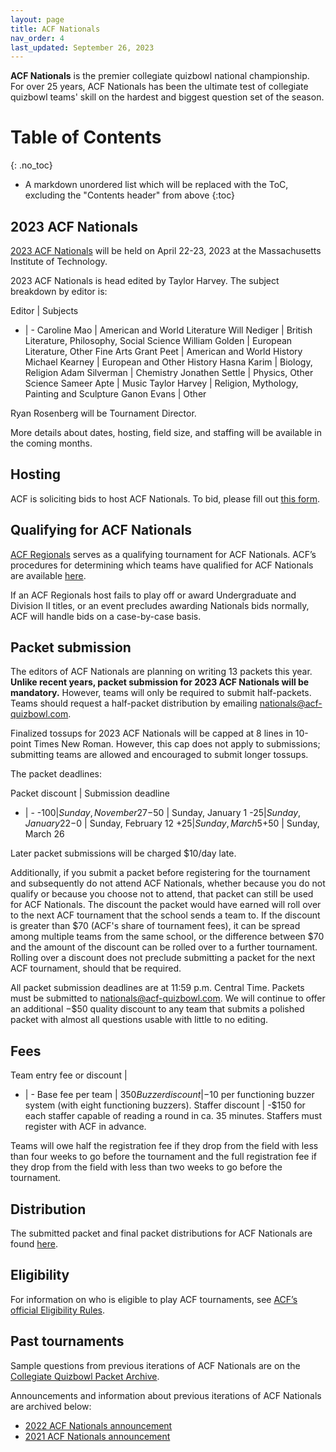 ```yaml
---
layout: page
title: ACF Nationals
nav_order: 4
last_updated: September 26, 2023
---
```


**ACF Nationals** is the premier collegiate quizbowl national championship. For over 25 years, ACF Nationals has been the ultimate test of collegiate quizbowl teams' skill on the hardest and biggest question set of the season.

# Table of Contents
{: .no_toc}
* A markdown unordered list which will be replaced with the ToC, excluding the "Contents header" from above
{:toc}

## 2023 ACF Nationals
[2023 ACF Nationals](https://hsquizbowl.org/forums/viewtopic.php?p=391626) will be held on April 22-23, 2023 at the Massachusetts Institute of Technology.

2023 ACF Nationals is head edited by Taylor Harvey. The subject breakdown by editor is:

Editor | Subjects
- | -
Caroline Mao             | American and World Literature
Will Nediger             | British Literature, Philosophy, Social Science
William Golden           | European Literature, Other Fine Arts
Grant Peet               | American and World History
Michael Kearney          | European and Other History
Hasna Karim              | Biology, Religion
Adam Silverman           | Chemistry
Jonathen Settle          | Physics, Other Science
Sameer Apte              | Music
Taylor Harvey            | Religion, Mythology, Painting and Sculpture
Ganon Evans              | Other

Ryan Rosenberg will be Tournament Director.

More details about dates, hosting, field size, and staffing will be available in the coming months.

## Hosting
ACF is soliciting bids to host ACF Nationals. To bid, please fill out [this form](https://forms.gle/79qWqZ9iahkcqhJF6).

## Qualifying for ACF Nationals
[ACF Regionals](/regionals) serves as a qualifying tournament for ACF Nationals. ACF’s procedures for determining which teams have qualified for ACF Nationals are available [here](/nationals-qualification).

If an ACF Regionals host fails to play off or award Undergraduate and Division II titles, or an event precludes awarding Nationals bids normally, ACF will handle bids on a case-by-case basis.

<!-- ### Qualification changes for 2022 -->
<!-- In 2022, ACF will allow online ACF Regionals sites to operate as full qualifiers for 2022 ACF Nationals, functioning identically to in-person sites. Winners of online sites and winners of the undergraduate championship at online sites (presuming at least four total undergraduate teams from at least two total schools are present) will earn automatic qualification to ACF Nationals, with all other participating teams being entered into the A-value list for at-large qualification. -->

<!-- Players at online ACF Regionals sites will be required to follow ACF's new [integrity policy for online play](https://docs.google.com/document/d/1W8uR9u6WDe-A3H2aqHTLkaVQvivprgfsICYt1G6C8Rs/edit). -->
<!-- todo: make that doc into static page, under /policies/ -->

## Packet submission
The editors of ACF Nationals are planning on writing 13 packets this year. **Unlike recent years, packet submission for 2023 ACF Nationals will be mandatory.** However, teams will only be required to submit half-packets. Teams should request a half-packet distribution by emailing [nationals@acf-quizbowl.com](mailto:nationals@acf-quizbowl.com).

Finalized tossups for 2023 ACF Nationals will be capped at 8 lines in 10-point Times New Roman. However, this cap does not apply to submissions; submitting teams are allowed and encouraged to submit longer tossups.

The packet deadlines:

Packet discount | Submission deadline
- | -
-$100 | Sunday, November 27
-$50  | Sunday, January 1
-$25  | Sunday, January 22
-$0   | Sunday, February 12
+$25  | Sunday, March 5
+$50  | Sunday, March 26

Later packet submissions will be charged $10/day late.

Additionally, if you submit a packet before registering for the tournament and subsequently do not attend ACF Nationals, whether because you do not qualify or because you choose not to attend, that packet can still be used for ACF Nationals. The discount the packet would have earned will roll over to the next ACF tournament that the school sends a team to. If the discount is greater than $70 (ACF's share of tournament fees), it can be spread among multiple teams from the same school, or the difference between $70 and the amount of the discount can be rolled over to a further tournament. Rolling over a discount does not preclude submitting a packet for the next ACF tournament, should that be required.

All packet submission deadlines are at 11:59 p.m. Central Time. Packets must be submitted to [nationals@acf-quizbowl.com](mailto:nationals@acf-quizbowl.com). We will continue to offer an additional −$50 quality discount to any team that submits a polished packet with almost all questions usable with little to no editing.

## Fees

Team entry fee or discount         |
- | -
Base fee per team                  | $350
Buzzer discount                    | -$10 per functioning buzzer system (with eight functioning buzzers).
Staffer discount                   | -$150 for each staffer capable of reading a round in ca. 35 minutes. Staffers must register with ACF in advance.

Teams will owe half the registration fee if they drop from the field with less than four weeks to go before the tournament and the full registration fee if they drop from the field with less than two weeks to go before the tournament.

## Distribution
The submitted packet and final packet distributions for ACF Nationals are found [here](/distribution).

## Eligibility
For information on who is eligible to play ACF tournaments, see [ACF’s official Eligibility Rules](/eligibility-rules).

<!-- ## Staffing
If you would like to staff ACF Nationals, email both [td@acf-quizbowl.com](mailto:td@acf-quizbowl.com) and [staffing@acf-quizbowl.com](mailto:staffing@acf-quizbowl.com) with the subject line "ACF Nationals staffing." -->

<!--
## Hosting
ACF is currently soliciting bids to host 2022 ACF Nationals. To bid, please fill out [this form](https://forms.gle/UrUe8m5UonW2t7d86) by Sunday, October 24, 2021, at 11:59 p.m. Pacific Time.
The hosting guidelines and benefits are outlined [here](/hosting-guidelines#details-about-bidding-for-acf-nationals).

ACF seeks to receive as many bids as possible from different institutions. Please provide as much of the requested information as possible, paying particular care to the sections about COVID-19 restrictions.

For any questions, please contact both the Nationals Tournament Director at [td@acf-quizbowl.com](mailto:td@acf-quizbowl.com) and the Mirror Coordinator at [hosting@acf-quizbowl.com](mailto:hosting@acf-quizbowl.com).

ACF plans to announce the location of the tournament by around November 1, 2021.
-->

## Past tournaments
Sample questions from previous iterations of ACF Nationals are on the [Collegiate Quizbowl Packet Archive](http://hsquizbowl.org/db/questionsets/search/?name=ACF+Nationals&col=1&season=&archived=y).

Announcements and information about previous iterations of ACF Nationals are archived below:

* [2022 ACF Nationals announcement](/tournaments/archive/2021/ACF%20Nationals)
* [2021 ACF Nationals announcement](/tournaments/archive/2020/ACF%20Nationals)
